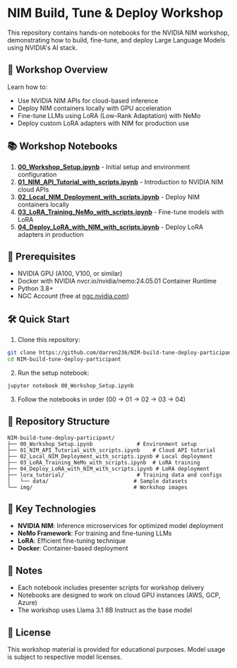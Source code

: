 # NIM Build, Tune & Deploy Workshop

This repository contains hands-on notebooks for the NVIDIA NIM workshop, demonstrating how to build, fine-tune, and deploy Large Language Models using NVIDIA's AI stack.

## 🎯 Workshop Overview

Learn how to:
- Use NVIDIA NIM APIs for cloud-based inference
- Deploy NIM containers locally with GPU acceleration
- Fine-tune LLMs using LoRA (Low-Rank Adaptation) with NeMo
- Deploy custom LoRA adapters with NIM for production use

## 📚 Workshop Notebooks

1. **[00_Workshop_Setup.ipynb](00_Workshop_Setup.ipynb)** - Initial setup and environment configuration
2. **[01_NIM_API_Tutorial_with_scripts.ipynb](01_NIM_API_Tutorial_with_scripts.ipynb)** - Introduction to NVIDIA NIM cloud APIs
3. **[02_Local_NIM_Deployment_with_scripts.ipynb](02_Local_NIM_Deployment_with_scripts.ipynb)** - Deploy NIM containers locally
4. **[03_LoRA_Training_NeMo_with_scripts.ipynb](03_LoRA_Training_NeMo_with_scripts.ipynb)** - Fine-tune models with LoRA
5. **[04_Deploy_LoRA_with_NIM_with_scripts.ipynb](04_Deploy_LoRA_with_NIM_with_scripts.ipynb)** - Deploy LoRA adapters in production

## 🚀 Prerequisites

- NVIDIA GPU (A100, V100, or similar)
- Docker with NVIDIA nvcr.io/nvidia/nemo:24.05.01 Container Runtime
- Python 3.8+
- NGC Account (free at [ngc.nvidia.com](https://ngc.nvidia.com))

## 🛠️ Quick Start

1. Clone this repository:
```bash
git clone https://github.com/darren236/NIM-build-tune-deploy-participant.git
cd NIM-build-tune-deploy-participant
```

2. Run the setup notebook:
```bash
jupyter notebook 00_Workshop_Setup.ipynb
```

3. Follow the notebooks in order (00 → 01 → 02 → 03 → 04)

## 📁 Repository Structure

```
NIM-build-tune-deploy-participant/
├── 00_Workshop_Setup.ipynb              # Environment setup
├── 01_NIM_API_Tutorial_with_scripts.ipynb    # Cloud API tutorial
├── 02_Local_NIM_Deployment_with_scripts.ipynb # Local deployment
├── 03_LoRA_Training_NeMo_with_scripts.ipynb  # LoRA training
├── 04_Deploy_LoRA_with_NIM_with_scripts.ipynb # LoRA deployment
├── lora_tutorial/                       # Training data and configs
│   └── data/                           # Sample datasets
└── img/                                # Workshop images
```

## 🔧 Key Technologies

- **NVIDIA NIM**: Inference microservices for optimized model deployment
- **NeMo Framework**: For training and fine-tuning LLMs
- **LoRA**: Efficient fine-tuning technique
- **Docker**: Container-based deployment

## 📝 Notes

- Each notebook includes presenter scripts for workshop delivery
- Notebooks are designed to work on cloud GPU instances (AWS, GCP, Azure)
- The workshop uses Llama 3.1 8B Instruct as the base model

## 📄 License

This workshop material is provided for educational purposes. Model usage is subject to respective model licenses. 
